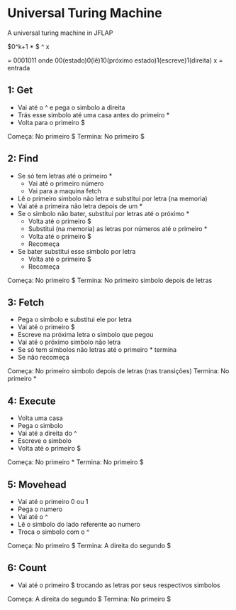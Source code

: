 # Universal Turing Machine
A universal turing machine in JFLAP

$0^k+1 * <M> $ ^ x
  
<M> = 0001011 onde 00(estado)0(lê)10(próximo estado)1(escreve)1(direita)
x = entrada

## 1: Get

- Vai até o ^ e pega o simbolo a direita
- Trás esse simbolo até uma casa antes do primeiro *
- Volta para o primeiro $

Começa: No primeiro $
Termina: No primeiro $

## 2: Find

- Se só tem letras até o primeiro *
  - Vai até o primeiro número
  - Vai para a maquina fetch
- Lê o primeiro simbolo não letra e substitui por letra (na memoria)
- Vai até a primeira não letra depois de um *
- Se o simbolo não bater, substitui por letras até o próximo *
  - Volta até o primeiro $
  - Substitui (na memoria) as letras por números até o primeiro *
  - Volta até o primeiro $
  - Recomeça
- Se bater substitui esse simbolo por letra
  - Volta até o primeiro $
  - Recomeça
  
Começa: No primeiro $
Termina: No primeiro simbolo depois de letras

## 3: Fetch

- Pega o simbolo e substitui ele por letra
- Vai até o primeiro $
- Escreve na próxima letra o simbolo que pegou
- Vai até o próximo simbolo não letra
- Se só tem simbolos não letras até o primeiro * termina
- Se não recomeça

Começa: No primeiro simbolo depois de letras (nas transições)
Termina: No primeiro *

## 4: Execute

- Volta uma casa
- Pega o simbolo
- Vai até a direita do ^
- Escreve o simbolo
- Volta até o primeiro $

Começa: No primeiro *
Termina: No primeiro $

## 5: Movehead

- Vai até o primeiro 0 ou 1
- Pega o numero
- Vai até o ^
- Lê o simbolo do lado referente ao numero
- Troca o simbolo com o ^

Começa: No primeiro $
Termina: A direita do segundo $

## 6: Count

- Vai até o primeiro $ trocando as letras por seus respectivos simbolos

Começa: A direita do segundo $
Termina: No primeiro $
